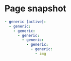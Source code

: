 # Page snapshot

```yaml
- generic [active]:
  - generic:
    - generic:
      - generic:
        - generic:
          - generic:
            - generic:
              - img
```
